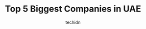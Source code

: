 ---
layout: ampstory
image: https://i0.wp.com/ws.aproinov.com/wp-content/uploads/2025/02/Cover-Biggest-Companies-in-UAE.jpg?resize=720,1280
author: techidn
featured: true
description: Several international corporations with major operations choose the UAE as their home base which stimulates economic development. Here are the top five.
title: Top 5 Biggest Companies in UAE
cover:
   title: Top 5 Biggest Companies in UAE
   subtitle: 
   background: https://ws.aproinov.com/wp-content/uploads/2025/02/Cover-Biggest-Companies-in-UAE.jpg

pages:
 - layout: thirds
   top: <h1>1. Saudi Aramco (UAE Operations)</h1>
   middle: "<p>Global oil leader providing essential energy to local markets.</p>"
   background: https://www.arabianbusiness.com/cloud/2021/09/14/9PueJk80-Saudi-Aramco-13.jpg
   backgroundblur: true
   textcolor: "#ffffff"
 - layout: thirds
   top: <h1>2. Etisalat by e&</h1>
   middle: "<p>UAEs largest telecom delivering mobile, internet and digital solutions regionally and globally.</p>"
   background: https://www.lopinion.ma/photo/art/grande/81493897-58691239.jpg?v=1720703033
   backgroundblur: true
   textcolor: "#ffffff"
 - layout: thirds
   top: <h1>3. Emirates Group</h1>
   middle: "<p>Aviation giant operating Emirates Airline and dnata, dominating global aviation and logistics.</p>"
   background: https://www.sdtt.travel/wp-content/uploads/2024/05/1920_fleet-a380-returntoperth-1-1.jpg
   backgroundblur: true
   textcolor: "#ffffff"
 - layout: thirds
   top: <h1>4. First Abu Dhabi Bank (FAB)</h1>
   middle: "<p>UAEs largest bank offering comprehensive financial services worldwide.</p>"
   background: https://www.arabianbusiness.com/cloud/2021/09/14/EBW2D1TT-First-Abu-Dhabi-Bank-FAB-2.jpg
   backgroundblur: true
   textcolor: "#ffffff"
 - layout: thirds
   top: <h1>5. DP World</h1>
   middle: "<p>Global trade corporation managing ports, supply chains and logistics across continents.</p>"
   background: https://www.arabianbusiness.com/cloud/2021/09/15/rUgJEuCp-DP-World-02-3-1200x800.jpg
   backgroundblur: true
   textcolor: "#ffffff"

---